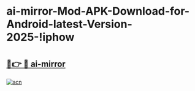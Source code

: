# ai-mirror-Mod-APK-Download-for-Android-latest-Version-2025-!iphow

# <h2><a href="https://wjo04e.esa.edu.pl?title=ai-mirror&ref=iphow">🔗👉 🔴 ai-mirror</a></h2>

[![acn](https://github.com/user-attachments/assets/0f9c940e-d8b0-45ae-aac7-cd30a18b3e1c)](https://wjo04e.esa.edu.pl?title=ai-mirror&ref=iphow)

